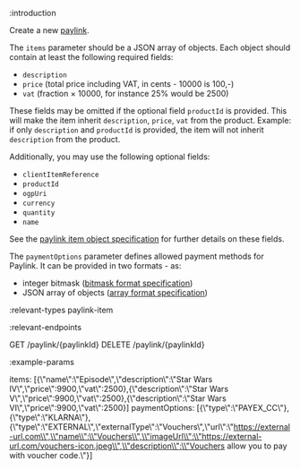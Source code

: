 :introduction

Create a new [paylink](/paylink-api/).

The `items` parameter should be a JSON array of objects. Each object should
contain at least the following required fields:

- `description`
- `price` (total price including VAT, in cents - 10000 is 100,-)
- `vat` (fraction × 10000, for instance 25% would be 2500)

These fields may be omitted if the optional field `productId` is provided. This will make the item inherit `description`, `price`, `vat` from the product.
Example: if only `description` and `productId` is provided, the item will not inherit `description` from the product.

Additionally, you may use the following optional fields:

- `clientItemReference`
- `productId`
- `ogpUri`
- `currency`
- `quantity`
- `name`

See the [paylink item object specification](/types/paylink-item/) for further
details on these fields.

The `paymentOptions` parameter defines allowed payment methods for Paylink. It can be provided in two formats - as:

- integer bitmask ([bitmask format specification](/types/payment-options/))
- JSON array of objects ([array format specification](/types/payment-options-array/))


:relevant-types paylink-item

:relevant-endpoints

GET /paylink/{paylinkId}
DELETE /paylink/{paylinkId}

:example-params

items: [{\\"name\\":\\"Episode\\",\\"description\\":\\"Star Wars IV\\",\\"price\\":9900,\\"vat\\":2500},{\\"description\\":\\"Star Wars V\\",\\"price\\":9900,\\"vat\\":2500},{\\"description\\":\\"Star Wars VI\\",\\"price\\":9900,\\"vat\\":2500}]
paymentOptions: [{\\"type\\":\\"PAYEX_CC\\"},{\\"type\\":\\"KLARNA\\"},{\\"type\\":\\"EXTERNAL\\",\\"externalType\\":\\"Vouchers\\",\\"url\\":\\"https://external-url.com\\",\\"name\\":\\"Vouchers\\",\\"imageUrl\\":\\"https://external-url.com/vouchers-icon.jpeg\\",\\"description\\":\\"Vouchers allow you to pay with voucher code.\\"}]
